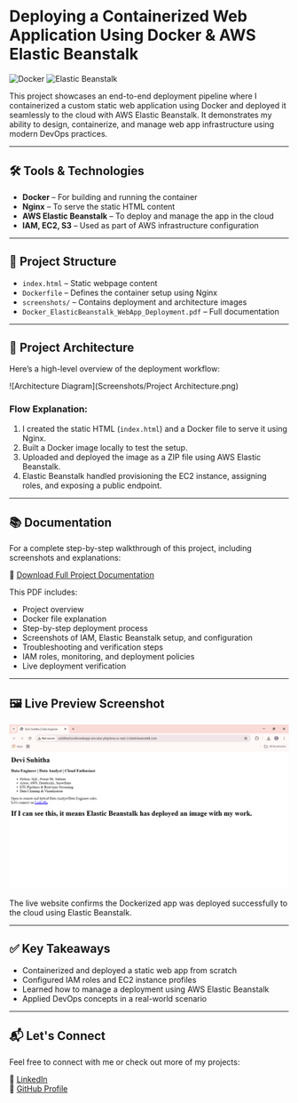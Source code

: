 
# Deploying a Containerized Web Application Using Docker & AWS Elastic Beanstalk &nbsp;
![Docker](https://img.shields.io/badge/-Docker-2496ED?logo=docker&logoColor=white&style=flat-square)
![Elastic Beanstalk](https://img.shields.io/badge/-Elastic%20Beanstalk-FF9900?logo=amazonaws&logoColor=white&style=flat-square)

This project showcases an end-to-end deployment pipeline where I containerized a custom static web application using Docker and deployed it seamlessly to the cloud with AWS Elastic Beanstalk. It demonstrates my ability to design, containerize, and manage web app infrastructure using modern DevOps practices.

---

## 🛠️ Tools & Technologies

- **Docker** – For building and running the container
- **Nginx** – To serve the static HTML content
- **AWS Elastic Beanstalk** – To deploy and manage the app in the cloud
- **IAM, EC2, S3** – Used as part of AWS infrastructure configuration

---

## 📁 Project Structure

- `index.html` – Static webpage content
- `Dockerfile` – Defines the container setup using Nginx
- `screenshots/` – Contains deployment and architecture images
- `Docker_ElasticBeanstalk_WebApp_Deployment.pdf` – Full documentation

---

## 🧭 Project Architecture

Here’s a high-level overview of the deployment workflow:

![Architecture Diagram](Screenshots/Project Architecture.png)

### Flow Explanation:
1. I created the static HTML (`index.html`) and a Docker file to serve it using Nginx.
2. Built a Docker image locally to test the setup.
3. Uploaded and deployed the image as a ZIP file using AWS Elastic Beanstalk.
4. Elastic Beanstalk handled provisioning the EC2 instance, assigning roles, and exposing a public endpoint.

---
## 📚 Documentation

For a complete step-by-step walkthrough of this project, including screenshots and explanations:

📄 [Download Full Project Documentation](Docker_ElasticBeanstalk_WebApp_Deployment.pdf)

This PDF includes:
- Project overview
- Docker file explanation
- Step-by-step deployment process
- Screenshots of IAM, Elastic Beanstalk setup, and configuration
- Troubleshooting and verification steps
- IAM roles, monitoring, and deployment policies
- Live deployment verification

---

## 🖼️ Live Preview Screenshot

![Deployed App](Screenshots/Deployed_Application.png)

The live website confirms the Dockerized app was deployed successfully to the cloud using Elastic Beanstalk.

---

## ✅ Key Takeaways

- Containerized and deployed a static web app from scratch
- Configured IAM roles and EC2 instance profiles
- Learned how to manage a deployment using AWS Elastic Beanstalk
- Applied DevOps concepts in a real-world scenario

---

## 📬 Let's Connect

Feel free to connect with me or check out more of my projects:

🔗 [LinkedIn](www.linkedin.com/in/suhithachundru)  
🔗 [GitHub Profile](https://github.com/DeviSuhithaChundru)
